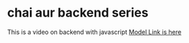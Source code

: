 # chai aur backend series 

This is a video on backend with javascript 
[Model Link is here ](https://app.eraser.io/workspace/YtPqZ1VogxGy1jzIDkzj)

